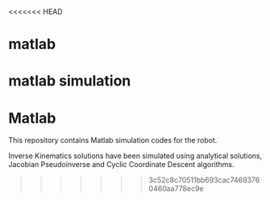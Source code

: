 <<<<<<< HEAD
# matlab
matlab simulation
=======
# Matlab

This repository contains Matlab simulation codes for the robot. 

Inverse Kinematics solutions have been simulated using analytical solutions, Jacobian Pseudoinverse and Cyclic Coordinate Descent algorithms.
>>>>>>> 3c52c8c70511bb693cac74693760460aa778ec9e
